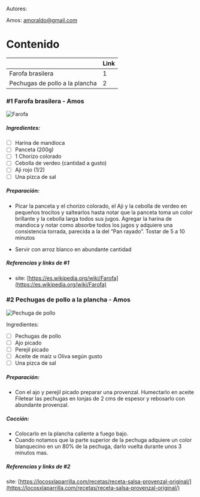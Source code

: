 Autores:

Amos: [amoraldo@gmail.com](amoraldo@gmail.com)

# **Contenido**

||Link|
|-----------|-----------|
|Farofa brasilera| 1|
|Pechugas de pollo a la plancha|2|


### #1 Farofa brasilera - Amos

![Farofa](/Imagenes/farofa_brasilena.jpg)

##### Ingredientes:

- [ ] Harina de mandioca
- [ ] Panceta (200g)
- [ ] 1 Chorizo colorado
- [ ] Cebolla de verdeo (cantidad a gusto)
- [ ] Aji rojo (1/2)
- [ ] Una pizca de sal

##### Preparación:

* Picar la panceta y el chorizo colorado, el Aji y la cebolla de verdeo en pequeños trocitos y saltearlos hasta notar que la panceta toma un color brillante y la cebolla larga todos sus jugos. 
Agregar la harina de mandioca y notar como absorbe todos los jugos y adquiere una consistencia torrada, parecida a la del “Pan rayado”. Tostar de 5 a 10 minutos

* Servir con arroz blanco en abundante cantidad

##### Referencias y links de #1

* site: [https://es.wikipedia.org/wiki/Farofa](https://es.wikipedia.org/wiki/Farofa)

<VOLVER A CONTENIDO>

### #2 Pechugas de pollo a la plancha - Amos

![Pechuga de pollo](/Imagenes/pechuga.jpeg)

Ingredientes:

- [ ] Pechugas de pollo
- [ ] Ajo picado
- [ ] Perejil picado
- [ ] Aceite de maíz u Oliva según gusto
- [ ] Una pizca de sal

##### Preparación:

* Con el ajo y perejil picado preparar una provenzal. Humectarlo en aceite
Filetear las pechugas en lonjas de 2 cms de espesor y rebosarlo con abundante provenzal.

##### Cocción:

* Colocarlo en la plancha caliente a fuego bajo.
* Cuando notamos que la parte superior de la pechuga adquiere un color blanquecino en un 80% de la pechuga, darlo vuelta durante unos 3 minutos mas. 


##### Referencias y links de #2

site: [https://locosxlaparrilla.com/recetas/receta-salsa-provenzal-original/](https://locosxlaparrilla.com/recetas/receta-salsa-provenzal-original/)

<VOLVER A CONTENIDO>
